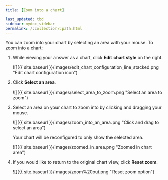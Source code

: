 ```yaml
---
title: [Zoom into a chart]

last_updated: tbd
sidebar: mydoc_sidebar
permalink: /:collection/:path.html
---
```

You can zoom into your chart by selecting an area with your mouse. To zoom into a chart:

1. While viewing your answer as a chart, click **Edit chart style** on the right.

     ![]({{ site.baseurl }}/images/edit_chart_configuration_line_stacked.png "Edit chart configuration icon")

2. Click **Select an area**.

     ![]({{ site.baseurl }}/images/select_area_to_zoom.png "Select an area to zoom")

3. Select an area on your chart to zoom into by clicking and dragging your mouse.

     ![]({{ site.baseurl }}/images/zoom_into_an_area.png "Click and drag to select an area")

    Your chart will be reconfigured to only show the selected area.

     ![]({{ site.baseurl }}/images/zoomed_in_area.png "Zoomed in chart area")

4. If you would like to return to the original chart view, click **Reset zoom**.

     ![]({{ site.baseurl }}/images/zoom%20out.png "Reset zoom option")

